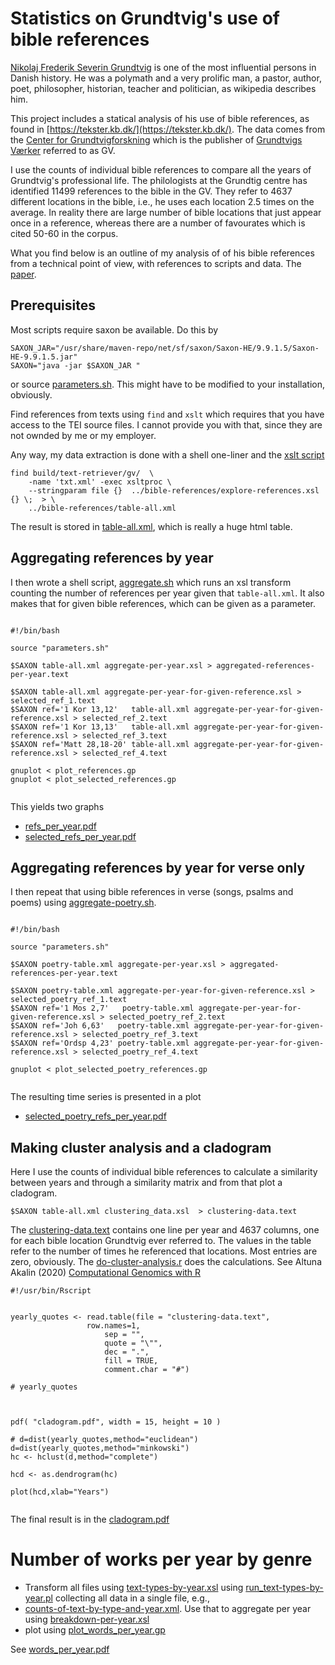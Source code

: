 # Statistics on Grundtvig's use of bible references

[Nikolaj Frederik Severin
Grundtvig](https://en.wikipedia.org/wiki/N._F._S._Grundtvig) is one of
the most influential persons in Danish history. He was a polymath and
a very prolific man, a pastor, author, poet, philosopher, historian,
teacher and politician, as wikipedia describes him.

This project includes a statical analysis of his use of bible
references, as found in
[https://tekster.kb.dk/](https://tekster.kb.dk/). The data comes from the [Center for
Grundtvigforskning](https://grundtvigcenteret.au.dk/) which is the
publisher of [Grundtvigs Værker](http://www.grundtvigsværker.dk/) referred to as GV.

I use the counts of individual bible references to compare all the
years of Grundtvig's professional life. The philologists at the
Grundtig centre has identified 11499 references to the bible in the
GV. They refer to 4637 different locations in the bible, i.e., he uses
each location 2.5 times on the average. In reality there are large
number of bible locations that just appear once in a reference,
whereas there are a number of favourates which is cited 50-60 in the
corpus.

What you find below is an outline of my analysis of of his bible
references from a technical point of view, with references to scripts and data.
The [paper](article.pdf).

## Prerequisites

Most scripts require saxon be available. Do this by

```
SAXON_JAR="/usr/share/maven-repo/net/sf/saxon/Saxon-HE/9.9.1.5/Saxon-HE-9.9.1.5.jar"
SAXON="java -jar $SAXON_JAR "
```

or source [parameters.sh](parameters.sh). This might have to be
modified to your installation, obviously.

Find references from texts using `find` and `xslt` which requires that
you have access to the TEI source files. I cannot provide you with
that, since they are not ownded by me or my employer.

Any way, my data extraction is done with a shell one-liner and the
[xslt script](explore-references.xsl)

```
find build/text-retriever/gv/  \
	-name 'txt.xml' -exec xsltproc \
	--stringparam file {}  ../bible-references/explore-references.xsl {} \;  > \
	../bible-references/table-all.xml

```

The result is stored in [table-all.xml](table-all.xml), which is really a huge html table.

## Aggregating references by year

I then wrote a shell script, [aggregate.sh](aggregate.sh) which runs
an xsl transform counting the number of references per year given that
`table-all.xml`. It also makes that for given bible references, which
can be given as a parameter.


```

#!/bin/bash

source "parameters.sh"

$SAXON table-all.xml aggregate-per-year.xsl > aggregated-references-per-year.text

$SAXON table-all.xml aggregate-per-year-for-given-reference.xsl > selected_ref_1.text
$SAXON ref='1 Kor 13,12'   table-all.xml aggregate-per-year-for-given-reference.xsl > selected_ref_2.text
$SAXON ref='1 Kor 13,13'   table-all.xml aggregate-per-year-for-given-reference.xsl > selected_ref_3.text
$SAXON ref='Matt 28,18-20' table-all.xml aggregate-per-year-for-given-reference.xsl > selected_ref_4.text

gnuplot < plot_references.gp
gnuplot < plot_selected_references.gp


```

This yields two graphs

* [refs_per_year.pdf](refs_per_year.pdf)
* [selected_refs_per_year.pdf](selected_refs_per_year.pdf)

## Aggregating references by year for verse only

I then repeat that using bible references in verse (songs, psalms and
poems) using [aggregate-poetry.sh](aggregate-poetry.sh).

```

#!/bin/bash

source "parameters.sh"

$SAXON poetry-table.xml aggregate-per-year.xsl > aggregated-references-per-year.text

$SAXON poetry-table.xml aggregate-per-year-for-given-reference.xsl > selected_poetry_ref_1.text
$SAXON ref='1 Mos 2,7'   poetry-table.xml aggregate-per-year-for-given-reference.xsl > selected_poetry_ref_2.text
$SAXON ref='Joh 6,63'   poetry-table.xml aggregate-per-year-for-given-reference.xsl > selected_poetry_ref_3.text
$SAXON ref='Ordsp 4,23' poetry-table.xml aggregate-per-year-for-given-reference.xsl > selected_poetry_ref_4.text

gnuplot < plot_selected_poetry_references.gp 


```

The resulting time series is presented in a plot

* [selected_poetry_refs_per_year.pdf](selected_poetry_refs_per_year.pdf)


## Making cluster analysis and a cladogram

Here I use the counts of individual bible references to calculate a
similarity between years and through a similarity matrix and from that plot a cladogram.

```
$SAXON table-all.xml clustering_data.xsl  > clustering-data.text
```

The [clustering-data.text](clustering-data.text) contains one line per
year and 4637 columns, one for each bible location Grundtvig ever
referred to. The values in the table refer to the number of times he
referenced that locations. Most entries are zero, obviously. The
[do-cluster-analysis.r](do-cluster-analysis.r) does the calculations.
See Altuna Akalin (2020) [Computational Genomics with R](https://compgenomr.github.io/book/clustering-grouping-samples-based-on-their-similarity.html)

```
#!/usr/bin/Rscript


yearly_quotes <- read.table(file = "clustering-data.text",
	      	     row.names=1,
                     sep = "",
                     quote = "\"",
                     dec = ".",
                     fill = TRUE,
                     comment.char = "#")

# yearly_quotes



pdf( "cladogram.pdf", width = 15, height = 10 )

# d=dist(yearly_quotes,method="euclidean")
d=dist(yearly_quotes,method="minkowski")
hc <- hclust(d,method="complete")

hcd <- as.dendrogram(hc)

plot(hcd,xlab="Years")


```

The final result is in the [cladogram.pdf](cladogram.pdf)

# Number of works per year by genre

* Transform all files using [text-types-by-year.xsl](text-types-by-year.xsl) using [run_text-types-by-year.pl](run_text-types-by-year.pl) collecting all data in a single file, e.g., 
* [counts-of-text-by-type-and-year.xml](counts-of-text-by-type-and-year.xml). Use that to aggregate per year using [breakdown-per-year.xsl](breakdown-per-year.xsl)
* plot using [plot_words_per_year.gp](plot_words_per_year.gp)

See [words_per_year.pdf](words_per_year.pdf)

